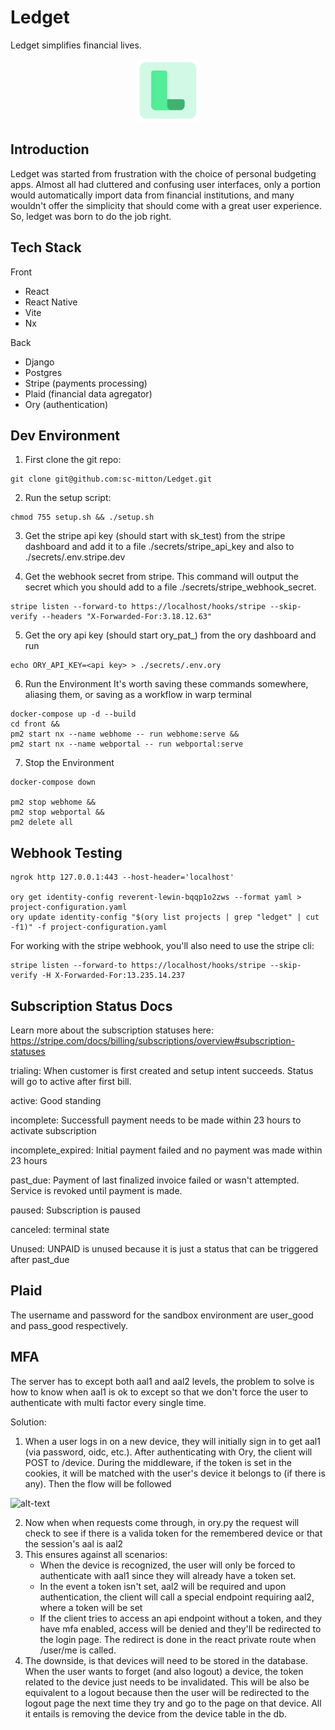 # Ledget

Ledget simplifies financial lives.


<div style="text-align:center">
  <img src="media/logoIcon.png" alt="Logo" width="100" height="100">
</div>

## Introduction

Ledget was started from frustration with the choice of personal budgeting apps. Almost all had cluttered and confusing user interfaces, only a portion would automatically import data from financial institutions, and many wouldn't offer the simplicity that should come with a great user experience. So, ledget was born to do the job right.

## Tech Stack

Front
- React
- React Native
- Vite
- Nx

Back
- Django
- Postgres
- Stripe (payments processing)
- Plaid (financial data agregator)
- Ory (authentication)

## Dev Environment

1. First clone the git repo:

```
git clone git@github.com:sc-mitton/Ledget.git
```


2. Run the setup script:


```
chmod 755 setup.sh && ./setup.sh
```


3. Get the stripe api key (should start with sk_test) from the stripe dashboard and add it to a file ./secrets/stripe_api_key and also to ./secrets/.env.stripe.dev

4. Get the webhook secret from stripe. This command will output the secret which you should add to a file ./secrets/stripe_webhook_secret.


```
stripe listen --forward-to https://localhost/hooks/stripe --skip-verify --headers "X-Forwarded-For:3.18.12.63"
```


5. Get the ory api key (should start ory_pat_) from the ory dashboard and run


```
echo ORY_API_KEY=<api key> > ./secrets/.env.ory
```

6. Run the Environment
It's worth saving these commands somewhere, aliasing them, or saving as a workflow in warp terminal

```
docker-compose up -d --build
cd front &&
pm2 start nx --name webhome -- run webhome:serve &&
pm2 start nx --name webportal -- run webportal:serve
```

7. Stop the Environment

```
docker-compose down

pm2 stop webhome &&
pm2 stop webportal &&
pm2 delete all
```

## Webhook Testing


```
ngrok http 127.0.0.1:443 --host-header='localhost'

ory get identity-config reverent-lewin-bqqp1o2zws --format yaml > project-configuration.yaml
ory update identity-config "$(ory list projects | grep "ledget" | cut -f1)" -f project-configuration.yaml
```

For working with the stripe webhook, you'll also need to use the stripe cli:

```
stripe listen --forward-to https://localhost/hooks/stripe --skip-verify -H X-Forwarded-For:13.235.14.237
```

## Subscription Status Docs

Learn more about the subscription statuses here:
https://stripe.com/docs/billing/subscriptions/overview#subscription-statuses

trialing: When customer is first created and setup intent succeeds. Status will go to active after first bill.

active: Good standing

incomplete: Successfull payment needs to be made within 23 hours to activate subscription

incomplete_expired: Initial payment failed and no payment was made within 23 hours

past_due: Payment of last finalized invoice failed or wasn't attempted. Service is revoked until payment is made.

paused: Subscription is paused

canceled: terminal state

Unused:
UNPAID is unused because it is just a status that can be triggered after past_due


## Plaid

The username and password for the sandbox environment are user_good and pass_good respectively.


## MFA

The server has to except both aal1 and aal2 levels, the problem to solve is
how to know when aal1 is ok to except so that we don't force the user to authenticate with
multi factor every single time.

Solution:
1. When a user logs in on a new device, they will initially sign in to get aal1 (via password, oidc, etc.).
After authenticating with Ory, the client will POST to /device. During the middleware, if the token is
set in the cookies, it will be matched with the user's device it belongs to (if there is any). Then the
flow will be followed

![alt-text](https://github.com/sc-mitton/Ledget/assets/flowchart.png)

2. Now when when requests come through, in ory.py the request will check to see if
there is a valida token for the remembered device or that the session's aal is aal2
3. This ensures against all scenarios:
    - When the device is recognized, the user will only be forced to authenticate with
      aal1 since they will already have a token set.
    - In the event a token isn't set, aal2 will be required and upon authentication,
      the client will call a special endpoint requiring aal2, where a token will be set
    - If the client tries to access an api endpoint without a token, and they have mfa enabled,
      access will be denied and they'll be redirected to the login page. The redirect is done in the
      react private route when /user/me is called.
4. The downside, is that devices will need to be stored in the database. When the user
wants to forget (and also logout) a device, the token related to the device just needs to
be invalidated. This will be also be equivalent to a logout because then the user will be
redirected to the logout page the next time they try and go to the page on that device.
All it entails is removing the device from the device table in the db.

